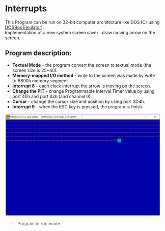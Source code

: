 # Interrupts

This Program can be run on 32-bit computer architecture like DOS (Or using [DOSBox Emulator](https://www.dosbox.com/links.php)).
<br />Implementation of a new system screen saver : draw moving arrow on the screen.


## Program description:
-	**Textual Mode** - the program convert the screen to textual mode (the screen size is 25*40).
-	**Memory-mapped I/O method** - write to the screen was made by write to B800h memory segment.
-	**Interrupt 8** - each clock interrupt the arrow is moving on the screen.
-	**Change the PIT** - change Programmable Interval Timer value by using port 40h and port 43h (and channel 0).
-	**Cursor** - change the cursor size and position by using port 3D4h.
-	**Interrupt 9** - when the ESC key is pressed, the program is finish.

  
![](image_01.png)
>Program in run mode.
<br />
